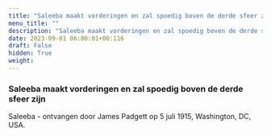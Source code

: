 ```yaml
---
title: "Saleeba maakt vorderingen en zal spoedig boven de derde sfeer zijn"
menu_title: ""
description: "Saleeba maakt vorderingen en zal spoedig boven de derde sfeer zijn"
date: 2023-09-01 06:00:01+00:116
draft: False
hidden: True
weight:
---
```

### Saleeba maakt vorderingen en zal spoedig boven de derde sfeer zijn

Saleeba - ontvangen door James Padgett op 5 juli 1915, Washington, DC, USA.
